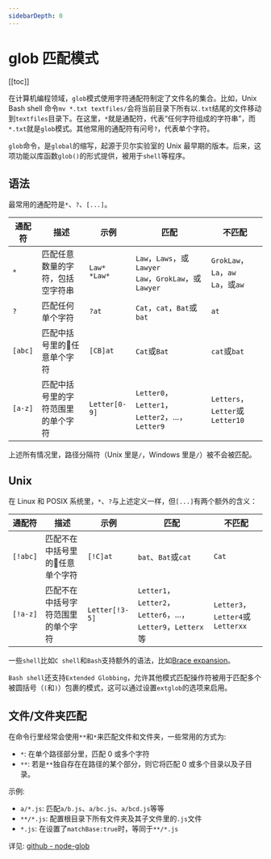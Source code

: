 ```yaml
---
sidebarDepth: 0
---
```


# glob 匹配模式 #

[[toc]]

在计算机编程领域，`glob`模式使用字符通配符制定了文件名的集合。比如，Unix Bash shell 命令`mv *.txt textfiles/`会将当前目录下所有以`.txt`结尾的文件移动到`textfiles`目录下。在这里，`*`就是通配符，代表“任何字符组成的字符串”，而`*.txt`就是`glob`模式。其他常用的通配符有问号`?`，代表单个字符。

`glob`命令，是`global`的缩写，起源于贝尔实验室的 Unix 最早期的版本。后来，这项功能以库函数`glob()`的形式提供，被用于`shell`等程序。

## 语法 ##

最常用的通配符是`*`、`?`、`[...]`。

通配符 | 描述 | 示例 | 匹配 | 不匹配
--- | --- | --- | --- | ---
`*` | 匹配任意数量的字符，包括空字符串 | `Law*`<br>`*Law*` | `Law`，`Laws`，或`Lawyer`<br>`Law`，`GrokLaw`，或`Lawyer` | `GrokLaw`，`La`，`aw`<br>`La`，或`aw`
`?` | 匹配任何单个字符 | `?at` | `Cat`，`cat`，`Bat`或`bat` | `at`
`[abc]` | 匹配中括号里的任意单个字符 | `[CB]at` | `Cat`或`Bat` | `cat`或`bat`
`[a-z]` | 匹配中括号里的字符范围里的单个字符 | `Letter[0-9]` | `Letter0`，`Letter1`，`Letter2`，...，`Letter9` | `Letters`，`Letter`或`Letter10`

上述所有情况里，路径分隔符（Unix 里是`/`，Windows 里是`/`）被不会被匹配。

## Unix ##

在 Linux 和 POSIX 系统里，`*`、`?`与上述定义一样，但`[...]`有两个额外的含义：

通配符 | 描述 | 示例 | 匹配 | 不匹配
--- | --- | --- | --- | ---
`[!abc]` | 匹配不在中括号里的任意单个字符 | `[!C]at` | `bat`、`Bat`或`cat` | `Cat`
`[!a-z]` | 匹配不在中括号字符范围里的单个字符 | `Letter[!3-5]` | `Letter1`，`Letter2`，`Letter6`，...，`Letter9`，`Letterx`等 | `Letter3`，`Letter4`或`Letterxx`

一些`shell`比如`C shell`和`Bash`支持额外的语法，比如[Brace expansion](https://en.wikipedia.org/wiki/Bash_(Unix_shell)#Brace_expansion)。

`Bash shell`还支持`Extended Globbing`，允许其他模式匹配操作符被用于匹配多个被圆括号（`(`和`)`）包裹的模式，这可以通过设置`extglob`的选项来启用。

## 文件/文件夹匹配 ##

在命令行里经常会使用`**`和`*`来匹配文件和文件夹，一些常用的方式为:

- `*`: 在单个路径部分里，匹配 0 或多个字符
- `**`: 若是`**`独自存在在路径的某个部分，则它将匹配 0 或多个目录以及子目录。

示例:

- `a/*.js`: 匹配`a/b.js`、`a/bc.js`、`a/bcd.js`等等
- `**/*.js`: 配置根目录下所有文件夹及其子文件里的`.js`文件
- `*.js`: 在设置了`matchBase:true`时，等同于`**/*.js`

详见: [github - node-glob](https://github.com/isaacs/node-glob)
